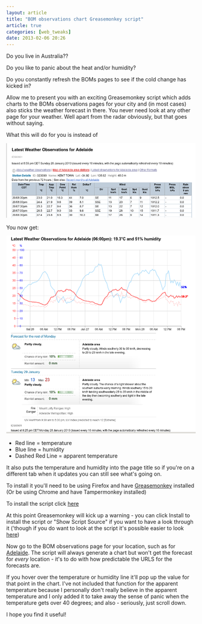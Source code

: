 ```yaml
---
layout: article
title: "BOM observations chart Greasemonkey script"
article: true
categories: [web_tweaks]
date: 2013-02-06 20:26
---
```

Do you live in Australia?? 

Do you like to panic about the heat and/or humidity? 

Do you constantly refresh the BOMs pages to see if the cold change has kicked in?

Allow me to present you with an exciting Greasemonkey script which adds charts to the BOMs observations pages for your city and (in most cases) also sticks the weather forecast in there. You never need look at any other page for your weather. Well apart from the radar obviously, but that goes without saying.

<!--more-->

What this will do for you is instead of 

![observation page before script](/images/greasemonkey/beforescript.png)

You now get:

![observation page after script](/images/greasemonkey/afterscript.png)

* Red line = temperature
* Blue line = humidity
* Dashed Red Line = apparent temperature

It also puts the temperature and humidity into the page title so if you're on a different tab when it updates you can still see what's going on.

To install it you'll need to be using Firefox and have [Greasemonkey](https://addons.mozilla.org/en-US/firefox/addon/greasemonkey/) installed (Or be using Chrome and have Tampermonkey installed)

To install the script click [here](/downloads/code/bom-chart-json.user.js)

At this point Greasemonkey will kick up a warning - you can click Install to install the script or "Show Script Source" if you want to have a look through it ('though if you do want to look at the script it's possible easier to look [here](https://github.com/keithmaguire/bom-chart-userscript))

Now go to the BOM observations page for your location, such as for [Adelaide](http://www.bom.gov.au/products/IDS60901/IDS60901.94675.shtml). The script will always generate a chart but won't get the forecast for *every* location - it's to do with how predictable the URLS for the forecasts are.

If you hover over the temperature or humidity line it'll pop up the value for that point in the chart. I've not included that function for the apparent temperature because I personally don't really believe in the apparent temperature and I only added it to take away the sense of panic when the temperature gets over 40 degrees; and also - seriously, just scroll down.

I hope you find it useful!
